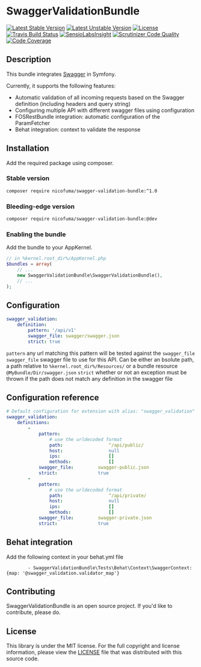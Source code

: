 SwaggerValidationBundle
===============

[![Latest Stable Version](https://poser.pugx.org/nicofuma/swagger-validation-bundle/v/stable.png)](https://packagist.org/packages/nicofuma/swagger-validation-bundle "Latest Stable Version")
[![Latest Unstable Version](https://poser.pugx.org/nicofuma/swagger-validation-bundle/v/unstable.png)](https://packagist.org/packages/nicofuma/swagger-validation-bundle "Latest Unstable Version")
[![License](https://poser.pugx.org/nicofuma/swagger-validation-bundle/license)](https://packagist.org/packages/nicofuma/swagger-validation-bundle)
[![Travis Build Status](https://api.travis-ci.org/Nicofuma/SwaggerValidationBundle.png?branch=master)](https://travis-ci.org/Nicofuma/SwaggerValidationBundle "Build status")
[![SensioLabsInsight](https://insight.sensiolabs.com/projects/c960afc9-f67d-464b-9c0a-351864e86e7e/mini.png)](https://insight.sensiolabs.com/projects/c960afc9-f67d-464b-9c0a-351864e86e7e "SensioLabsInsight")
[![Scrutinizer Code Quality](https://scrutinizer-ci.com/g/Nicofuma/SwaggerValidationBundle/badges/quality-score.png?b=master)](https://scrutinizer-ci.com/g/Nicofuma/SwaggerValidationBundle/?branch=master)
[![Code Coverage](https://scrutinizer-ci.com/g/Nicofuma/SwaggerValidationBundle/badges/coverage.png?b=master)](https://scrutinizer-ci.com/g/Nicofuma/SwaggerValidationBundle/?branch=master)

Description
-----------

This bundle integrates [Swagger](http://swagger.io/) in Symfony.

Currently, it supports the following features:
 - Automatic validation of all incoming requests based on the Swagger definition (including headers and query string)
 - Configuring multiple API with different swagger files using configuration
 - FOSRestBundle integration: automatic configuration of the ParamFetcher
 - Behat integration: context to validate the response

Installation
------------

Add the required package using composer.

### Stable version

```bash
composer require nicofuma/swagger-validation-bundle:^1.0
```

### Bleeding-edge version

```bash
composer require nicofuma/swagger-validation-bundle:@dev
```

### Enabling the bundle

Add the bundle to your AppKernel.

```php
// in %kernel.root_dir%/AppKernel.php
$bundles = array(
    // ...
    new SwaggerValidationBundle\SwaggerValidationBundle(),
    // ...
);
```

Configuration
-------------

```yml
swagger_validation:
    definition:
        pattern: '/api/v1'
        swagger_file: swagger/swagger.json
        strict: true
```

`pattern` any url matching this pattern will be tested against the `swagger_file`
`swagger_file` swagger file to use for this API. Can be either an bsolute path, a path relative to `%kernel.root_dir%/Resources/` or a bundle resource `@MyBundle/Dir/swagger.json`
`strict` whether or not an exception must be thrown if the path does not match any definition in the swagger file

Configuration reference
-----------------------

```yml
# Default configuration for extension with alias: "swagger_validation"
swagger_validation:
    definitions:
        -
            pattern:
                # use the urldecoded format
                path:                 ^/api/public/
                host:                 null
                ips:                  []
                methods:              []
            swagger_file:         swagger-public.json
            strict:               true
        -
            pattern:
                # use the urldecoded format
                path:                 ^/api/private/
                host:                 null
                ips:                  []
                methods:              []
            swagger_file:         swagger-private.json
            strict:               true

```

Behat integration
-----------------

Add the following context in your behat.yml file
```
        - SwaggerValidationBundle\Tests\Behat\Context\SwaggerContext: {map: '@swagger_validation.validator_map'}
```

Contributing
------------

SwaggerValidationBundle is an open source project. If you'd like to contribute, please do.

License
-------

This library is under the MIT license. For the full copyright and license information, please view the [LICENSE]() file that was distributed with this source code.
